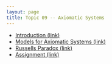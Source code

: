 ```yaml
---
layout: page
title: Topic 09 -- Axiomatic Systems
---
```


* [Introduction (link)](/math180fall2023/modules/axioms/introduction)
* [Models for Axiomatic Systems (link)](/math180fall2023/modules/axioms/models)
* [Russells Paradox (link)](/math180fall2023/modules/axioms/russell)
* [Assignment (link)](/math180fall2023/modules/axioms/assignment)


